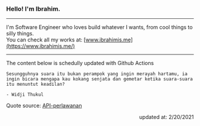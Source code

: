 <h3>Hello! I'm Ibrahim.</h3>

---

I'm Software Engineer who loves build whatever I wants, from cool things to silly things. <br>
You can check all my works at: [www.ibrahimis.me](https://www.ibrahimis.me/)

---

The content below is schedully updated with Github Actions

    Sesungguhnya suara itu bukan perampok yang ingin merayah hartamu, ia ingin bicara mengapa kau kokang senjata dan gemetar ketika suara-suara itu menuntut keadilan?

    - Widji Thukul

Quote source: [API-perlawanan](https://github.com/ibamibrhm/api-perlawanan)

<div dir="rtl">
updated at: 2/20/2021
</div>